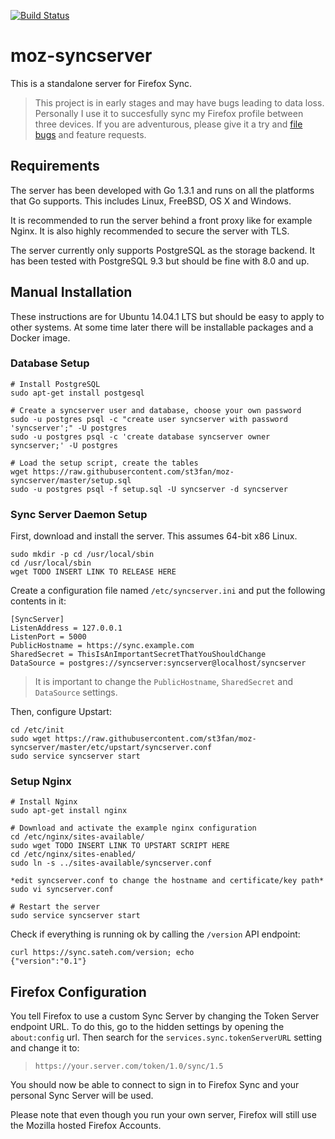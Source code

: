 [![Build Status](https://travis-ci.org/st3fan/moz-syncserver.svg?branch=master)](https://travis-ci.org/st3fan/moz-syncserver)

# moz-syncserver

This is a standalone server for Firefox Sync.

> This project is in early stages and may have bugs leading to data
  loss. Personally I use it to succesfully sync my Firefox profile
  between three devices. If you are adventurous, please give it a try
  and [file bugs](https://github.com/st3fan/moz-syncserver/issues) and
  feature requests.

## Requirements

The server has been developed with Go 1.3.1 and runs on all the
platforms that Go supports. This includes Linux, FreeBSD, OS X and
Windows.

It is recommended to run the server behind a front proxy like for
example Nginx. It is also highly recommended to secure the server with
TLS.

The server currently only supports PostgreSQL as the storage
backend. It has been tested with PostgreSQL 9.3 but should be fine
with 8.0 and up.

## Manual Installation

These instructions are for Ubuntu 14.04.1 LTS but should be easy to
apply to other systems. At some time later there will be installable
packages and a Docker image.

### Database Setup

```
# Install PostgreSQL
sudo apt-get install postgesql

# Create a syncserver user and database, choose your own password
sudo -u postgres psql -c "create user syncserver with password 'syncserver';" -U postgres
sudo -u postgres psql -c 'create database syncserver owner syncserver;' -U postgres

# Load the setup script, create the tables
wget https://raw.githubusercontent.com/st3fan/moz-syncserver/master/setup.sql
sudo -u postgres psql -f setup.sql -U syncserver -d syncserver
```

### Sync Server Daemon Setup

First, download and install the server. This assumes 64-bit x86 Linux.

```
sudo mkdir -p cd /usr/local/sbin
cd /usr/local/sbin
wget TODO INSERT LINK TO RELEASE HERE
```

Create a configuration file named `/etc/syncserver.ini` and put the following contents in it:

```
[SyncServer]
ListenAddress = 127.0.0.1
ListenPort = 5000
PublicHostname = https://sync.example.com
SharedSecret = ThisIsAnImportantSecretThatYouShouldChange
DataSource = postgres://syncserver:syncserver@localhost/syncserver
```

> It is important to change the `PublicHostname`, `SharedSecret` and `DataSource` settings.

Then, configure Upstart:

```
cd /etc/init
sudo wget https://raw.githubusercontent.com/st3fan/moz-syncserver/master/etc/upstart/syncserver.conf
sudo service syncserver start
```

### Setup Nginx

```
# Install Nginx
sudo apt-get install nginx

# Download and activate the example nginx configuration
cd /etc/nginx/sites-available/
sudo wget TODO INSERT LINK TO UPSTART SCRIPT HERE
cd /etc/nginx/sites-enabled/
sudo ln -s ../sites-available/syncserver.conf

*edit syncserver.conf to change the hostname and certificate/key path*
sudo vi syncserver.conf

# Restart the server
sudo service syncserver start
```

Check if everything is running ok by calling the `/version` API endpoint:

```
curl https://sync.sateh.com/version; echo
{"version":"0.1"}
```

Firefox Configuration
---------------------

You tell Firefox to use a custom Sync Server by changing the Token
Server endpoint URL. To do this, go to the hidden settings by opening
the `about:config` url. Then search for the
`services.sync.tokenServerURL` setting and change it to:

> `https://your.server.com/token/1.0/sync/1.5`

You should now be able to connect to sign in to Firefox Sync and your
personal Sync Server will be used.

Please note that even though you run your own server, Firefox will
still use the Mozilla hosted Firefox Accounts.

